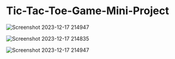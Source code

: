 # Tic-Tac-Toe-Game-Mini-Project

![Screenshot 2023-12-17 214947](https://github.com/2001204/Tic-Tac-Toe-Game-Mini-Project-/assets/126748063/07d0f9b3-d8ee-4853-bd46-c6520db44f72)

![Screenshot 2023-12-17 214835](https://github.com/2001204/Tic-Tac-Toe-Game-Mini-Project-/assets/126748063/311e00bc-a6d9-4f74-9415-6f2bc96dd6fc)

![Screenshot 2023-12-17 214947](https://github.com/2001204/Tic-Tac-Toe-Game-Mini-Project-/assets/126748063/5cc548d3-bfd4-42fb-8bf7-92589b21b4ce)



